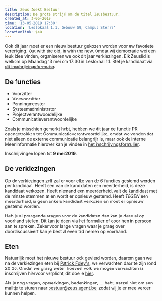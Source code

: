 ```yaml
---
title: Zeus Zoekt Bestuur
description: De grote strijd om de titel Zeusbestuur.
created_at: 2-05-2019
time: '13-05-2019 17:30'
location: 'Leslokaal 1.1, Gebouw S9, Campus Sterre'
locationlink: $s9
---
```


Ook dit jaar moet er een nieuw bestuur gekozen worden voor uw favoriete vereniging. Out with the old, in with the new. Omdat wij democratie wel een leuk idee vinden, organiseren we ook dit jaar verkiezingen. Elk Zeuslid is welkom op Maandag 13 mei om 17:30 in Leslokaal 1.1. Stel je kandidaat via [dit inschrijvingsformulier][inschrijving].

## De functies

- Voorzitter
- Vicevoorzitter
- Penningmeester
- Systeemadministrator
- Projectverantwoordelijke
- Communicatieverantwoordelijke

Zoals je misschien gemerkt hebt, hebben we dit jaar de functie PR opengetrokken tot Communicatieverantwoordelijke, omdat we vonden dat niet alleen de externe communicatie belangrijk is, maar ook de interne. Meer informatie hierover kan je vinden in [het inschrijvingsformulier][inschrijving].

Inschrijvingen lopen tot **9 mei 2019**.

## De verkiezingen

Op de verkiezingen zelf zal er voor elke van de 6 functies gestemd worden per kandidaat. Heeft een van de kandidaten een meerderheid, is deze kandidaat verkozen. Heeft niemand een meerderheid, valt de kandidaat met de minste stemmen af en wordt er opnieuw gestemd. Heeft *TEGEN* een meerderheid, is geen enkele kandidaat verkozen en moet er opnieuw gestemd worden.

Heb je al prangende vragen voor de kandidaten dan kan je deze al op voorhand stellen. Dit kan je doen via het [formulier][vragen] of door hen in persoon aan te spreken. Zeker voor lange vragen waar je graag over doordiscussieert kan je best al even tijd nemen op voorhand.

## Eten

Natuurlijk moet het nieuwe bestuur ook gevierd worden, daarom gaan we na de verkiezingen eten bij [Patrick Foley's][foleys], we verwachten daar te zijn rond 20:30. Omdat we graag weten hoeveel volk we mogen verwachten is inschrijven hiervoor verplicht, dit doe je [hier][eten].

Als je nog vragen, opmerkingen, bedenkingen, ... hebt, aarzel niet om een mailtje te sturen naar  [bestuur@zeus.ugent.be][mail], zodat wij je er mee verder kunnen helpen.

[inschrijving]: https://forms.gle/mewawEJL7k4BNDuP6
[vragen]: https://forms.gle/n7BG961soe3R3rRT6
[eten]: https://forms.gle/YL9sSyLYCZATRSyc6
[foleys]: https://foleys.be/
[mail]: mailto:bestuur@zeus.ugent.be

